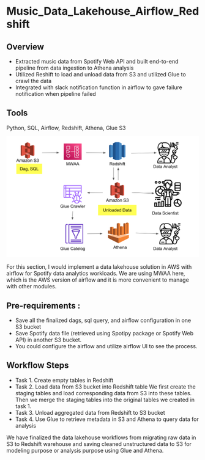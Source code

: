 # Music_Data_Lakehouse_Airflow_Redshift

## Overview
* Extracted music data from Spotify Web API and built end-to-end pipeline from data ingestion to Athena analysis
* Utilized Reshift to load and unload data from S3 and utilized Glue to crawl the data
* Integrated with slack notification function in airflow to gave failure notification when pipeline failed

## Tools
Python, SQL, Airflow, Redshift, Athena, Glue S3

![alt text](https://github.com/ChenFengTsai/Music_Data_Lakehouse_Airflow_Redshift/blob/337ad63f07f44ce8a7ca12290714ef079b413ed1/Data_lakehouse_Architecture.png)

For this section, I would implement a data lakehouse solution in AWS with airflow for Spotify data analytics workloads. We are using MWAA here, which is the AWS version of airflow and it is more convenient to manage with other modules.

## Pre-requirements :
* Save all the finalized dags, sql query, and airflow configuration in one S3 bucket
* Save Spotify data file (retrieved using Spotipy package or Spotify Web API) in another S3 bucket.
* You could configure the airflow and utilize airflow UI to see the process.

## Workflow Steps
* Task 1. Create empty tables in Redshift
* Task 2. Load data from S3 bucket into Redshift table
We first create the staging tables and load corresponding data from S3 into these tables. Then we merge the staging tables into the original tables we created in task 1.
* Task 3. Unload aggregated data from Redshift to S3 bucket
* Task 4. Use Glue to retrieve metadata in S3 and Athena to query data for analysis

We have finalized the data lakehouse workflows from migrating raw data in S3 to Redshift warehouse and saving cleaned unstructured data to S3 for modeling purpose or analysis purpose using Glue and Athena.

